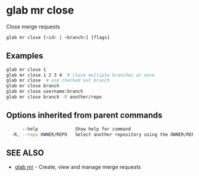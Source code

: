 # glab mr close

Close merge requests

```bash
glab mr close [<id> | <branch>] [flags]
```

## Examples

```bash
glab mr close 1
glab mr close 1 2 3 4  # close multiple branches at once
glab mr close  # use checked out branch
glab mr close branch
glab mr close username:branch
glab mr close branch -R another/repo

```

## Options inherited from parent commands

```bash
      --help              Show help for command
  -R, --repo OWNER/REPO   Select another repository using the OWNER/REPO or `GROUP/NAMESPACE/REPO` format or full URL or git URL
```

## SEE ALSO

* [glab mr](./)  - Create, view and manage merge requests
